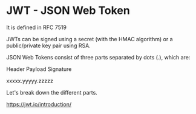 # JWT - JSON Web Token

It is defined in RFC 7519

JWTs can be signed using a secret (with the HMAC algorithm) or a public/private key pair using RSA.

JSON Web Tokens consist of three parts separated by dots (.), which are:

Header
Payload
Signature

xxxxx.yyyyy.zzzzz

Let's break down the different parts.

https://jwt.io/introduction/
